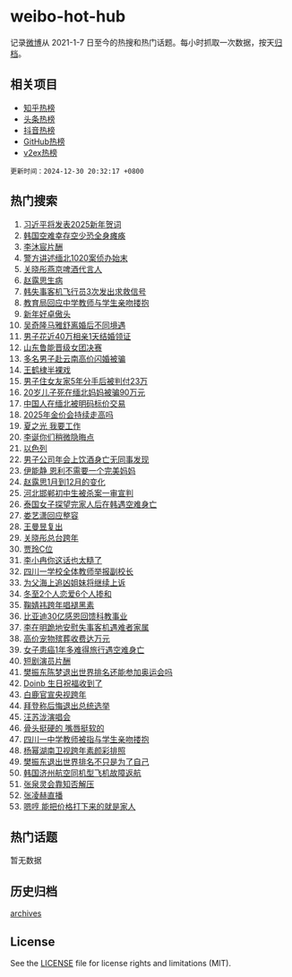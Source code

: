 # weibo-hot-hub

记录[微博](https://www.weibo.com)从 2021-1-7 日至今的热搜和热门话题。每小时抓取一次数据，按天[归档](archives)。

## 相关项目

- [知乎热榜](https://github.com/lonnyzhang423/zhihu-hot-hub)
- [头条热榜](https://github.com/lonnyzhang423/toutiao-hot-hub)
- [抖音热榜](https://github.com/lonnyzhang423/douyin-hot-hub)
- [GitHub热榜](https://github.com/lonnyzhang423/github-hot-hub)
- [v2ex热榜](https://github.com/lonnyzhang423/v2ex-hot-hub)


`更新时间：2024-12-30 20:32:17 +0800`

## 热门搜索

1. [习近平将发表2025新年贺词](https://m.weibo.cn/search?containerid=100103type%3D1%26t%3D10%26q%3D%23%E4%B9%A0%E8%BF%91%E5%B9%B3%E5%B0%86%E5%8F%91%E8%A1%A82025%E6%96%B0%E5%B9%B4%E8%B4%BA%E8%AF%8D%23&stream_entry_id=51&isnewpage=1&extparam=seat%3D1%26cate%3D10103%26q%3D%2523%25E4%25B9%25A0%25E8%25BF%2591%25E5%25B9%25B3%25E5%25B0%2586%25E5%258F%2591%25E8%25A1%25A82025%25E6%2596%25B0%25E5%25B9%25B4%25E8%25B4%25BA%25E8%25AF%258D%2523%26dgr%3D0%26filter_type%3Drealtimehot%26stream_entry_id%3D51%26c_type%3D51%26pos%3D0%26display_time%3D1735561935%26pre_seqid%3D1735561935931031457231)
1. [韩国空难幸存空少恐全身瘫痪](https://m.weibo.cn/search?containerid=100103type%3D1%26t%3D10%26q%3D%23%E9%9F%A9%E5%9B%BD%E7%A9%BA%E9%9A%BE%E5%B9%B8%E5%AD%98%E7%A9%BA%E5%B0%91%E6%81%90%E5%85%A8%E8%BA%AB%E7%98%AB%E7%97%AA%23&stream_entry_id=31&isnewpage=1&extparam=seat%3D1%26filter_type%3Drealtimehot%26lcate%3D5001%26c_type%3D31%26realpos%3D1%26band_rank%3D1%26q%3D%2523%25E9%259F%25A9%25E5%259B%25BD%25E7%25A9%25BA%25E9%259A%25BE%25E5%25B9%25B8%25E5%25AD%2598%25E7%25A9%25BA%25E5%25B0%2591%25E6%2581%2590%25E5%2585%25A8%25E8%25BA%25AB%25E7%2598%25AB%25E7%2597%25AA%2523%26dgr%3D0%26stream_entry_id%3D31%26cate%3D5001%26flag%3D2%26pos%3D0%26display_time%3D1735561935%26pre_seqid%3D1735561935931031457231)
1. [李沐宸片酬](https://m.weibo.cn/search?containerid=100103type%3D1%26t%3D10%26q%3D%23%E6%9D%8E%E6%B2%90%E5%AE%B8%E7%89%87%E9%85%AC%23&stream_entry_id=31&isnewpage=1&extparam=seat%3D1%26filter_type%3Drealtimehot%26lcate%3D5001%26c_type%3D31%26realpos%3D2%26band_rank%3D2%26q%3D%2523%25E6%259D%258E%25E6%25B2%2590%25E5%25AE%25B8%25E7%2589%2587%25E9%2585%25AC%2523%26dgr%3D0%26stream_entry_id%3D31%26cate%3D5001%26flag%3D1%26pos%3D1%26display_time%3D1735561935%26pre_seqid%3D1735561935931031457231)
1. [警方讲述缅北1020案侦办始末](https://m.weibo.cn/search?containerid=100103type%3D1%26t%3D10%26q%3D%23%E8%AD%A6%E6%96%B9%E8%AE%B2%E8%BF%B0%E7%BC%85%E5%8C%971020%E6%A1%88%E4%BE%A6%E5%8A%9E%E5%A7%8B%E6%9C%AB%23&stream_entry_id=31&isnewpage=1&extparam=seat%3D1%26filter_type%3Drealtimehot%26lcate%3D5001%26c_type%3D31%26realpos%3D3%26band_rank%3D3%26q%3D%2523%25E8%25AD%25A6%25E6%2596%25B9%25E8%25AE%25B2%25E8%25BF%25B0%25E7%25BC%2585%25E5%258C%25971020%25E6%25A1%2588%25E4%25BE%25A6%25E5%258A%259E%25E5%25A7%258B%25E6%259C%25AB%2523%26dgr%3D0%26stream_entry_id%3D31%26cate%3D5001%26flag%3D0%26pos%3D2%26display_time%3D1735561935%26pre_seqid%3D1735561935931031457231)
1. [关晓彤燕京啤酒代言人](https://m.weibo.cn/search?containerid=100103type%3D1%26t%3D10%26q%3D%23%E5%85%B3%E6%99%93%E5%BD%A4%E7%87%95%E4%BA%AC%E5%95%A4%E9%85%92%E4%BB%A3%E8%A8%80%E4%BA%BA%23&stream_entry_id=31&isnewpage=1&extparam=seat%3D1%26filter_type%3Drealtimehot%26lcate%3D5001%26c_type%3D31%26cate%3D5001%26band_rank%3D4%26q%3D%2523%25E5%2585%25B3%25E6%2599%2593%25E5%25BD%25A4%25E7%2587%2595%25E4%25BA%25AC%25E5%2595%25A4%25E9%2585%2592%25E4%25BB%25A3%25E8%25A8%2580%25E4%25BA%25BA%2523%26dgr%3D0%26stream_entry_id%3D31%26is_ad_pos%3D1%26adid%3D271079%26topic_ad%3D1%26pos%3D3%26display_time%3D1735561935%26pre_seqid%3D1735561935931031457231)
1. [赵露思生病](https://m.weibo.cn/search?containerid=100103type%3D1%26t%3D10%26q%3D%23%E8%B5%B5%E9%9C%B2%E6%80%9D%E7%94%9F%E7%97%85%23&stream_entry_id=31&isnewpage=1&extparam=seat%3D1%26filter_type%3Drealtimehot%26lcate%3D5001%26c_type%3D31%26realpos%3D4%26band_rank%3D4%26q%3D%2523%25E8%25B5%25B5%25E9%259C%25B2%25E6%2580%259D%25E7%2594%259F%25E7%2597%2585%2523%26dgr%3D0%26stream_entry_id%3D31%26cate%3D5001%26flag%3D1%26pos%3D4%26display_time%3D1735561935%26pre_seqid%3D1735561935931031457231)
1. [韩失事客机飞行员3次发出求救信号](https://m.weibo.cn/search?containerid=100103type%3D1%26t%3D10%26q%3D%23%E9%9F%A9%E5%A4%B1%E4%BA%8B%E5%AE%A2%E6%9C%BA%E9%A3%9E%E8%A1%8C%E5%91%983%E6%AC%A1%E5%8F%91%E5%87%BA%E6%B1%82%E6%95%91%E4%BF%A1%E5%8F%B7%23&stream_entry_id=31&isnewpage=1&extparam=seat%3D1%26filter_type%3Drealtimehot%26lcate%3D5001%26c_type%3D31%26realpos%3D5%26band_rank%3D5%26q%3D%2523%25E9%259F%25A9%25E5%25A4%25B1%25E4%25BA%258B%25E5%25AE%25A2%25E6%259C%25BA%25E9%25A3%259E%25E8%25A1%258C%25E5%2591%25983%25E6%25AC%25A1%25E5%258F%2591%25E5%2587%25BA%25E6%25B1%2582%25E6%2595%2591%25E4%25BF%25A1%25E5%258F%25B7%2523%26dgr%3D0%26stream_entry_id%3D31%26cate%3D5001%26flag%3D1%26pos%3D5%26display_time%3D1735561935%26pre_seqid%3D1735561935931031457231)
1. [教育局回应中学教师与学生亲吻搂抱](https://m.weibo.cn/search?containerid=100103type%3D1%26t%3D10%26q%3D%23%E6%95%99%E8%82%B2%E5%B1%80%E5%9B%9E%E5%BA%94%E4%B8%AD%E5%AD%A6%E6%95%99%E5%B8%88%E4%B8%8E%E5%AD%A6%E7%94%9F%E4%BA%B2%E5%90%BB%E6%90%82%E6%8A%B1%23&stream_entry_id=31&isnewpage=1&extparam=seat%3D1%26filter_type%3Drealtimehot%26lcate%3D5001%26c_type%3D31%26realpos%3D6%26band_rank%3D6%26q%3D%2523%25E6%2595%2599%25E8%2582%25B2%25E5%25B1%2580%25E5%259B%259E%25E5%25BA%2594%25E4%25B8%25AD%25E5%25AD%25A6%25E6%2595%2599%25E5%25B8%2588%25E4%25B8%258E%25E5%25AD%25A6%25E7%2594%259F%25E4%25BA%25B2%25E5%2590%25BB%25E6%2590%2582%25E6%258A%25B1%2523%26dgr%3D0%26stream_entry_id%3D31%26cate%3D5001%26flag%3D0%26pos%3D6%26display_time%3D1735561935%26pre_seqid%3D1735561935931031457231)
1. [新年好卓傲头](https://m.weibo.cn/search?containerid=100103type%3D1%26t%3D10%26q%3D%23%E6%96%B0%E5%B9%B4%E5%A5%BD%E5%8D%93%E5%82%B2%E5%A4%B4%23&stream_entry_id=31&isnewpage=1&extparam=seat%3D1%26filter_type%3Drealtimehot%26lcate%3D5001%26c_type%3D31%26cate%3D5001%26band_rank%3D7%26q%3D%2523%25E6%2596%25B0%25E5%25B9%25B4%25E5%25A5%25BD%25E5%258D%2593%25E5%2582%25B2%25E5%25A4%25B4%2523%26dgr%3D0%26stream_entry_id%3D31%26is_ad_pos%3D1%26adid%3D270754%26topic_ad%3D1%26pos%3D7%26display_time%3D1735561935%26pre_seqid%3D1735561935931031457231)
1. [吴奇隆马雅舒离婚后不同境遇](https://m.weibo.cn/search?containerid=100103type%3D1%26t%3D10%26q%3D%23%E5%90%B4%E5%A5%87%E9%9A%86%E9%A9%AC%E9%9B%85%E8%88%92%E7%A6%BB%E5%A9%9A%E5%90%8E%E4%B8%8D%E5%90%8C%E5%A2%83%E9%81%87%23&stream_entry_id=31&isnewpage=1&extparam=seat%3D1%26filter_type%3Drealtimehot%26lcate%3D5001%26c_type%3D31%26realpos%3D7%26band_rank%3D7%26q%3D%2523%25E5%2590%25B4%25E5%25A5%2587%25E9%259A%2586%25E9%25A9%25AC%25E9%259B%2585%25E8%2588%2592%25E7%25A6%25BB%25E5%25A9%259A%25E5%2590%258E%25E4%25B8%258D%25E5%2590%258C%25E5%25A2%2583%25E9%2581%2587%2523%26dgr%3D0%26stream_entry_id%3D31%26cate%3D5001%26flag%3D2%26pos%3D8%26display_time%3D1735561935%26pre_seqid%3D1735561935931031457231)
1. [男子花近40万相亲1天结婚领证](https://m.weibo.cn/search?containerid=100103type%3D1%26t%3D10%26q%3D%23%E7%94%B7%E5%AD%90%E8%8A%B1%E8%BF%9140%E4%B8%87%E7%9B%B8%E4%BA%B21%E5%A4%A9%E7%BB%93%E5%A9%9A%E9%A2%86%E8%AF%81%23&stream_entry_id=31&isnewpage=1&extparam=seat%3D1%26filter_type%3Drealtimehot%26lcate%3D5001%26c_type%3D31%26realpos%3D8%26band_rank%3D8%26q%3D%2523%25E7%2594%25B7%25E5%25AD%2590%25E8%258A%25B1%25E8%25BF%259140%25E4%25B8%2587%25E7%259B%25B8%25E4%25BA%25B21%25E5%25A4%25A9%25E7%25BB%2593%25E5%25A9%259A%25E9%25A2%2586%25E8%25AF%2581%2523%26dgr%3D0%26stream_entry_id%3D31%26cate%3D5001%26flag%3D0%26pos%3D9%26display_time%3D1735561935%26pre_seqid%3D1735561935931031457231)
1. [山东鲁能晋级女团决赛](https://m.weibo.cn/search?containerid=100103type%3D1%26t%3D10%26q%3D%23%E5%B1%B1%E4%B8%9C%E9%B2%81%E8%83%BD%E6%99%8B%E7%BA%A7%E5%A5%B3%E5%9B%A2%E5%86%B3%E8%B5%9B%23&stream_entry_id=31&isnewpage=1&extparam=seat%3D1%26filter_type%3Drealtimehot%26lcate%3D5001%26c_type%3D31%26realpos%3D9%26band_rank%3D9%26q%3D%2523%25E5%25B1%25B1%25E4%25B8%259C%25E9%25B2%2581%25E8%2583%25BD%25E6%2599%258B%25E7%25BA%25A7%25E5%25A5%25B3%25E5%259B%25A2%25E5%2586%25B3%25E8%25B5%259B%2523%26dgr%3D0%26stream_entry_id%3D31%26cate%3D5001%26flag%3D1%26pos%3D10%26display_time%3D1735561935%26pre_seqid%3D1735561935931031457231)
1. [多名男子赴云南高价闪婚被骗](https://m.weibo.cn/search?containerid=100103type%3D1%26t%3D10%26q%3D%23%E5%A4%9A%E5%90%8D%E7%94%B7%E5%AD%90%E8%B5%B4%E4%BA%91%E5%8D%97%E9%AB%98%E4%BB%B7%E9%97%AA%E5%A9%9A%E8%A2%AB%E9%AA%97%23&stream_entry_id=31&isnewpage=1&extparam=seat%3D1%26filter_type%3Drealtimehot%26lcate%3D5001%26c_type%3D31%26realpos%3D10%26band_rank%3D10%26q%3D%2523%25E5%25A4%259A%25E5%2590%258D%25E7%2594%25B7%25E5%25AD%2590%25E8%25B5%25B4%25E4%25BA%2591%25E5%258D%2597%25E9%25AB%2598%25E4%25BB%25B7%25E9%2597%25AA%25E5%25A9%259A%25E8%25A2%25AB%25E9%25AA%2597%2523%26dgr%3D0%26stream_entry_id%3D31%26cate%3D5001%26flag%3D1%26pos%3D11%26display_time%3D1735561935%26pre_seqid%3D1735561935931031457231)
1. [王鹤棣半裸戏](https://m.weibo.cn/search?containerid=100103type%3D1%26t%3D10%26q%3D%E7%8E%8B%E9%B9%A4%E6%A3%A3%E5%8D%8A%E8%A3%B8%E6%88%8F&stream_entry_id=31&isnewpage=1&extparam=seat%3D1%26filter_type%3Drealtimehot%26lcate%3D5001%26c_type%3D31%26realpos%3D11%26band_rank%3D11%26q%3D%25E7%258E%258B%25E9%25B9%25A4%25E6%25A3%25A3%25E5%258D%258A%25E8%25A3%25B8%25E6%2588%258F%26dgr%3D0%26stream_entry_id%3D31%26cate%3D5001%26flag%3D1%26pos%3D12%26display_time%3D1735561935%26pre_seqid%3D1735561935931031457231)
1. [男子住女友家5年分手后被判付23万](https://m.weibo.cn/search?containerid=100103type%3D1%26t%3D10%26q%3D%23%E7%94%B7%E5%AD%90%E4%BD%8F%E5%A5%B3%E5%8F%8B%E5%AE%B65%E5%B9%B4%E5%88%86%E6%89%8B%E5%90%8E%E8%A2%AB%E5%88%A4%E4%BB%9823%E4%B8%87%23&stream_entry_id=31&isnewpage=1&extparam=seat%3D1%26filter_type%3Drealtimehot%26lcate%3D5001%26c_type%3D31%26realpos%3D12%26band_rank%3D12%26q%3D%2523%25E7%2594%25B7%25E5%25AD%2590%25E4%25BD%258F%25E5%25A5%25B3%25E5%258F%258B%25E5%25AE%25B65%25E5%25B9%25B4%25E5%2588%2586%25E6%2589%258B%25E5%2590%258E%25E8%25A2%25AB%25E5%2588%25A4%25E4%25BB%259823%25E4%25B8%2587%2523%26dgr%3D0%26stream_entry_id%3D31%26cate%3D5001%26flag%3D1%26pos%3D13%26display_time%3D1735561935%26pre_seqid%3D1735561935931031457231)
1. [20岁儿子死在缅北妈妈被骗90万元](https://m.weibo.cn/search?containerid=100103type%3D1%26t%3D10%26q%3D%2320%E5%B2%81%E5%84%BF%E5%AD%90%E6%AD%BB%E5%9C%A8%E7%BC%85%E5%8C%97%E5%A6%88%E5%A6%88%E8%A2%AB%E9%AA%9790%E4%B8%87%E5%85%83%23&stream_entry_id=31&isnewpage=1&extparam=seat%3D1%26filter_type%3Drealtimehot%26lcate%3D5001%26c_type%3D31%26realpos%3D13%26band_rank%3D13%26q%3D%252320%25E5%25B2%2581%25E5%2584%25BF%25E5%25AD%2590%25E6%25AD%25BB%25E5%259C%25A8%25E7%25BC%2585%25E5%258C%2597%25E5%25A6%2588%25E5%25A6%2588%25E8%25A2%25AB%25E9%25AA%259790%25E4%25B8%2587%25E5%2585%2583%2523%26dgr%3D0%26stream_entry_id%3D31%26cate%3D5001%26flag%3D2%26pos%3D14%26display_time%3D1735561935%26pre_seqid%3D1735561935931031457231)
1. [中国人在缅北被明码标价交易](https://m.weibo.cn/search?containerid=100103type%3D1%26t%3D10%26q%3D%23%E4%B8%AD%E5%9B%BD%E4%BA%BA%E5%9C%A8%E7%BC%85%E5%8C%97%E8%A2%AB%E6%98%8E%E7%A0%81%E6%A0%87%E4%BB%B7%E4%BA%A4%E6%98%93%23&stream_entry_id=31&isnewpage=1&extparam=seat%3D1%26filter_type%3Drealtimehot%26lcate%3D5001%26c_type%3D31%26realpos%3D14%26band_rank%3D14%26q%3D%2523%25E4%25B8%25AD%25E5%259B%25BD%25E4%25BA%25BA%25E5%259C%25A8%25E7%25BC%2585%25E5%258C%2597%25E8%25A2%25AB%25E6%2598%258E%25E7%25A0%2581%25E6%25A0%2587%25E4%25BB%25B7%25E4%25BA%25A4%25E6%2598%2593%2523%26dgr%3D0%26stream_entry_id%3D31%26cate%3D5001%26flag%3D2%26pos%3D15%26display_time%3D1735561935%26pre_seqid%3D1735561935931031457231)
1. [2025年金价会持续走高吗](https://m.weibo.cn/search?containerid=100103type%3D1%26t%3D10%26q%3D%232025%E5%B9%B4%E9%87%91%E4%BB%B7%E4%BC%9A%E6%8C%81%E7%BB%AD%E8%B5%B0%E9%AB%98%E5%90%97%23&stream_entry_id=31&isnewpage=1&extparam=seat%3D1%26filter_type%3Drealtimehot%26lcate%3D5001%26c_type%3D31%26realpos%3D15%26band_rank%3D15%26q%3D%25232025%25E5%25B9%25B4%25E9%2587%2591%25E4%25BB%25B7%25E4%25BC%259A%25E6%258C%2581%25E7%25BB%25AD%25E8%25B5%25B0%25E9%25AB%2598%25E5%2590%2597%2523%26dgr%3D0%26stream_entry_id%3D31%26cate%3D5001%26flag%3D1%26pos%3D16%26display_time%3D1735561935%26pre_seqid%3D1735561935931031457231)
1. [夏之光 我要工作](https://m.weibo.cn/search?containerid=100103type%3D1%26t%3D10%26q%3D%E5%A4%8F%E4%B9%8B%E5%85%89+%E6%88%91%E8%A6%81%E5%B7%A5%E4%BD%9C&stream_entry_id=31&isnewpage=1&extparam=seat%3D1%26filter_type%3Drealtimehot%26lcate%3D5001%26c_type%3D31%26realpos%3D16%26band_rank%3D16%26q%3D%25E5%25A4%258F%25E4%25B9%258B%25E5%2585%2589%2520%25E6%2588%2591%25E8%25A6%2581%25E5%25B7%25A5%25E4%25BD%259C%26dgr%3D0%26stream_entry_id%3D31%26cate%3D5001%26flag%3D1%26pos%3D17%26display_time%3D1735561935%26pre_seqid%3D1735561935931031457231)
1. [李诞你们稍微隐晦点](https://m.weibo.cn/search?containerid=100103type%3D1%26t%3D10%26q%3D%E6%9D%8E%E8%AF%9E%E4%BD%A0%E4%BB%AC%E7%A8%8D%E5%BE%AE%E9%9A%90%E6%99%A6%E7%82%B9&stream_entry_id=31&isnewpage=1&extparam=seat%3D1%26filter_type%3Drealtimehot%26lcate%3D5001%26c_type%3D31%26realpos%3D17%26band_rank%3D17%26q%3D%25E6%259D%258E%25E8%25AF%259E%25E4%25BD%25A0%25E4%25BB%25AC%25E7%25A8%258D%25E5%25BE%25AE%25E9%259A%2590%25E6%2599%25A6%25E7%2582%25B9%26dgr%3D0%26stream_entry_id%3D31%26cate%3D5001%26flag%3D1%26pos%3D18%26display_time%3D1735561935%26pre_seqid%3D1735561935931031457231)
1. [以色列](https://m.weibo.cn/search?containerid=100103type%3D1%26t%3D10%26q%3D%E4%BB%A5%E8%89%B2%E5%88%97&stream_entry_id=31&isnewpage=1&extparam=seat%3D1%26filter_type%3Drealtimehot%26lcate%3D5001%26c_type%3D31%26realpos%3D18%26band_rank%3D18%26q%3D%25E4%25BB%25A5%25E8%2589%25B2%25E5%2588%2597%26dgr%3D0%26stream_entry_id%3D31%26cate%3D5001%26flag%3D0%26pos%3D19%26display_time%3D1735561935%26pre_seqid%3D1735561935931031457231)
1. [男子公司年会上饮酒身亡无同事发现](https://m.weibo.cn/search?containerid=100103type%3D1%26t%3D10%26q%3D%23%E7%94%B7%E5%AD%90%E5%85%AC%E5%8F%B8%E5%B9%B4%E4%BC%9A%E4%B8%8A%E9%A5%AE%E9%85%92%E8%BA%AB%E4%BA%A1%E6%97%A0%E5%90%8C%E4%BA%8B%E5%8F%91%E7%8E%B0%23&stream_entry_id=31&isnewpage=1&extparam=seat%3D1%26filter_type%3Drealtimehot%26lcate%3D5001%26c_type%3D31%26realpos%3D19%26band_rank%3D19%26q%3D%2523%25E7%2594%25B7%25E5%25AD%2590%25E5%2585%25AC%25E5%258F%25B8%25E5%25B9%25B4%25E4%25BC%259A%25E4%25B8%258A%25E9%25A5%25AE%25E9%2585%2592%25E8%25BA%25AB%25E4%25BA%25A1%25E6%2597%25A0%25E5%2590%258C%25E4%25BA%258B%25E5%258F%2591%25E7%258E%25B0%2523%26dgr%3D0%26stream_entry_id%3D31%26cate%3D5001%26flag%3D1%26pos%3D20%26display_time%3D1735561935%26pre_seqid%3D1735561935931031457231)
1. [伊能静 恩利不需要一个完美妈妈](https://m.weibo.cn/search?containerid=100103type%3D1%26t%3D10%26q%3D%E4%BC%8A%E8%83%BD%E9%9D%99+%E6%81%A9%E5%88%A9%E4%B8%8D%E9%9C%80%E8%A6%81%E4%B8%80%E4%B8%AA%E5%AE%8C%E7%BE%8E%E5%A6%88%E5%A6%88&stream_entry_id=31&isnewpage=1&extparam=seat%3D1%26filter_type%3Drealtimehot%26lcate%3D5001%26c_type%3D31%26realpos%3D20%26band_rank%3D20%26q%3D%25E4%25BC%258A%25E8%2583%25BD%25E9%259D%2599%2520%25E6%2581%25A9%25E5%2588%25A9%25E4%25B8%258D%25E9%259C%2580%25E8%25A6%2581%25E4%25B8%2580%25E4%25B8%25AA%25E5%25AE%258C%25E7%25BE%258E%25E5%25A6%2588%25E5%25A6%2588%26dgr%3D0%26stream_entry_id%3D31%26cate%3D5001%26flag%3D1%26pos%3D21%26display_time%3D1735561935%26pre_seqid%3D1735561935931031457231)
1. [赵露思1月到12月的变化](https://m.weibo.cn/search?containerid=100103type%3D1%26t%3D10%26q%3D%23%E8%B5%B5%E9%9C%B2%E6%80%9D1%E6%9C%88%E5%88%B012%E6%9C%88%E7%9A%84%E5%8F%98%E5%8C%96%23&stream_entry_id=31&isnewpage=1&extparam=seat%3D1%26filter_type%3Drealtimehot%26lcate%3D5001%26c_type%3D31%26realpos%3D21%26band_rank%3D21%26q%3D%2523%25E8%25B5%25B5%25E9%259C%25B2%25E6%2580%259D1%25E6%259C%2588%25E5%2588%25B012%25E6%259C%2588%25E7%259A%2584%25E5%258F%2598%25E5%258C%2596%2523%26dgr%3D0%26stream_entry_id%3D31%26cate%3D5001%26flag%3D0%26pos%3D22%26display_time%3D1735561935%26pre_seqid%3D1735561935931031457231)
1. [河北邯郸初中生被杀案一审宣判](https://m.weibo.cn/search?containerid=100103type%3D1%26t%3D10%26q%3D%23%E6%B2%B3%E5%8C%97%E9%82%AF%E9%83%B8%E5%88%9D%E4%B8%AD%E7%94%9F%E8%A2%AB%E6%9D%80%E6%A1%88%E4%B8%80%E5%AE%A1%E5%AE%A3%E5%88%A4%23&stream_entry_id=31&isnewpage=1&extparam=seat%3D1%26filter_type%3Drealtimehot%26lcate%3D5001%26c_type%3D31%26realpos%3D22%26band_rank%3D22%26q%3D%2523%25E6%25B2%25B3%25E5%258C%2597%25E9%2582%25AF%25E9%2583%25B8%25E5%2588%259D%25E4%25B8%25AD%25E7%2594%259F%25E8%25A2%25AB%25E6%259D%2580%25E6%25A1%2588%25E4%25B8%2580%25E5%25AE%25A1%25E5%25AE%25A3%25E5%2588%25A4%2523%26dgr%3D0%26stream_entry_id%3D31%26cate%3D5001%26flag%3D0%26pos%3D23%26display_time%3D1735561935%26pre_seqid%3D1735561935931031457231)
1. [泰国女子探望完家人后在韩遇空难身亡](https://m.weibo.cn/search?containerid=100103type%3D1%26t%3D10%26q%3D%23%E6%B3%B0%E5%9B%BD%E5%A5%B3%E5%AD%90%E6%8E%A2%E6%9C%9B%E5%AE%8C%E5%AE%B6%E4%BA%BA%E5%90%8E%E5%9C%A8%E9%9F%A9%E9%81%87%E7%A9%BA%E9%9A%BE%E8%BA%AB%E4%BA%A1%23&stream_entry_id=31&isnewpage=1&extparam=seat%3D1%26filter_type%3Drealtimehot%26lcate%3D5001%26c_type%3D31%26realpos%3D23%26band_rank%3D23%26q%3D%2523%25E6%25B3%25B0%25E5%259B%25BD%25E5%25A5%25B3%25E5%25AD%2590%25E6%258E%25A2%25E6%259C%259B%25E5%25AE%258C%25E5%25AE%25B6%25E4%25BA%25BA%25E5%2590%258E%25E5%259C%25A8%25E9%259F%25A9%25E9%2581%2587%25E7%25A9%25BA%25E9%259A%25BE%25E8%25BA%25AB%25E4%25BA%25A1%2523%26dgr%3D0%26stream_entry_id%3D31%26cate%3D5001%26flag%3D1%26pos%3D24%26display_time%3D1735561935%26pre_seqid%3D1735561935931031457231)
1. [娄艺潇回应整容](https://m.weibo.cn/search?containerid=100103type%3D1%26t%3D10%26q%3D%23%E5%A8%84%E8%89%BA%E6%BD%87%E5%9B%9E%E5%BA%94%E6%95%B4%E5%AE%B9%23&stream_entry_id=31&isnewpage=1&extparam=seat%3D1%26filter_type%3Drealtimehot%26lcate%3D5001%26c_type%3D31%26realpos%3D24%26band_rank%3D24%26q%3D%2523%25E5%25A8%2584%25E8%2589%25BA%25E6%25BD%2587%25E5%259B%259E%25E5%25BA%2594%25E6%2595%25B4%25E5%25AE%25B9%2523%26dgr%3D0%26stream_entry_id%3D31%26cate%3D5001%26flag%3D0%26pos%3D25%26display_time%3D1735561935%26pre_seqid%3D1735561935931031457231)
1. [王曼昱复出](https://m.weibo.cn/search?containerid=100103type%3D1%26t%3D10%26q%3D%23%E7%8E%8B%E6%9B%BC%E6%98%B1%E5%A4%8D%E5%87%BA%23&stream_entry_id=31&isnewpage=1&extparam=seat%3D1%26filter_type%3Drealtimehot%26lcate%3D5001%26c_type%3D31%26realpos%3D25%26band_rank%3D25%26q%3D%2523%25E7%258E%258B%25E6%259B%25BC%25E6%2598%25B1%25E5%25A4%258D%25E5%2587%25BA%2523%26dgr%3D0%26stream_entry_id%3D31%26cate%3D5001%26flag%3D1%26pos%3D26%26display_time%3D1735561935%26pre_seqid%3D1735561935931031457231)
1. [关晓彤总台跨年](https://m.weibo.cn/search?containerid=100103type%3D1%26t%3D10%26q%3D%23%E5%85%B3%E6%99%93%E5%BD%A4%E6%80%BB%E5%8F%B0%E8%B7%A8%E5%B9%B4%23&stream_entry_id=31&isnewpage=1&extparam=seat%3D1%26filter_type%3Drealtimehot%26lcate%3D5001%26c_type%3D31%26realpos%3D26%26band_rank%3D26%26q%3D%2523%25E5%2585%25B3%25E6%2599%2593%25E5%25BD%25A4%25E6%2580%25BB%25E5%258F%25B0%25E8%25B7%25A8%25E5%25B9%25B4%2523%26dgr%3D0%26stream_entry_id%3D31%26cate%3D5001%26flag%3D1%26pos%3D27%26display_time%3D1735561935%26pre_seqid%3D1735561935931031457231)
1. [贾玲C位](https://m.weibo.cn/search?containerid=100103type%3D1%26t%3D10%26q%3D%23%E8%B4%BE%E7%8E%B2C%E4%BD%8D%23&stream_entry_id=31&isnewpage=1&extparam=seat%3D1%26filter_type%3Drealtimehot%26lcate%3D5001%26c_type%3D31%26realpos%3D27%26band_rank%3D27%26q%3D%2523%25E8%25B4%25BE%25E7%258E%25B2C%25E4%25BD%258D%2523%26dgr%3D0%26stream_entry_id%3D31%26cate%3D5001%26flag%3D0%26pos%3D28%26display_time%3D1735561935%26pre_seqid%3D1735561935931031457231)
1. [李小冉你这话也太糙了](https://m.weibo.cn/search?containerid=100103type%3D1%26t%3D10%26q%3D%E6%9D%8E%E5%B0%8F%E5%86%89%E4%BD%A0%E8%BF%99%E8%AF%9D%E4%B9%9F%E5%A4%AA%E7%B3%99%E4%BA%86&stream_entry_id=31&isnewpage=1&extparam=seat%3D1%26filter_type%3Drealtimehot%26lcate%3D5001%26c_type%3D31%26realpos%3D28%26band_rank%3D28%26q%3D%25E6%259D%258E%25E5%25B0%258F%25E5%2586%2589%25E4%25BD%25A0%25E8%25BF%2599%25E8%25AF%259D%25E4%25B9%259F%25E5%25A4%25AA%25E7%25B3%2599%25E4%25BA%2586%26dgr%3D0%26stream_entry_id%3D31%26cate%3D5001%26flag%3D1%26pos%3D29%26display_time%3D1735561935%26pre_seqid%3D1735561935931031457231)
1. [四川一学校全体教师举报副校长](https://m.weibo.cn/search?containerid=100103type%3D1%26t%3D10%26q%3D%23%E5%9B%9B%E5%B7%9D%E4%B8%80%E5%AD%A6%E6%A0%A1%E5%85%A8%E4%BD%93%E6%95%99%E5%B8%88%E4%B8%BE%E6%8A%A5%E5%89%AF%E6%A0%A1%E9%95%BF%23&stream_entry_id=31&isnewpage=1&extparam=seat%3D1%26filter_type%3Drealtimehot%26lcate%3D5001%26c_type%3D31%26realpos%3D29%26band_rank%3D29%26q%3D%2523%25E5%259B%259B%25E5%25B7%259D%25E4%25B8%2580%25E5%25AD%25A6%25E6%25A0%25A1%25E5%2585%25A8%25E4%25BD%2593%25E6%2595%2599%25E5%25B8%2588%25E4%25B8%25BE%25E6%258A%25A5%25E5%2589%25AF%25E6%25A0%25A1%25E9%2595%25BF%2523%26dgr%3D0%26stream_entry_id%3D31%26cate%3D5001%26flag%3D0%26pos%3D30%26display_time%3D1735561935%26pre_seqid%3D1735561935931031457231)
1. [为父海上追凶姐妹将继续上诉](https://m.weibo.cn/search?containerid=100103type%3D1%26t%3D10%26q%3D%23%E4%B8%BA%E7%88%B6%E6%B5%B7%E4%B8%8A%E8%BF%BD%E5%87%B6%E5%A7%90%E5%A6%B9%E5%B0%86%E7%BB%A7%E7%BB%AD%E4%B8%8A%E8%AF%89%23&stream_entry_id=31&isnewpage=1&extparam=seat%3D1%26filter_type%3Drealtimehot%26lcate%3D5001%26c_type%3D31%26realpos%3D30%26band_rank%3D30%26q%3D%2523%25E4%25B8%25BA%25E7%2588%25B6%25E6%25B5%25B7%25E4%25B8%258A%25E8%25BF%25BD%25E5%2587%25B6%25E5%25A7%2590%25E5%25A6%25B9%25E5%25B0%2586%25E7%25BB%25A7%25E7%25BB%25AD%25E4%25B8%258A%25E8%25AF%2589%2523%26dgr%3D0%26stream_entry_id%3D31%26cate%3D5001%26flag%3D1%26pos%3D31%26display_time%3D1735561935%26pre_seqid%3D1735561935931031457231)
1. [冬至2个人恋爱6个人掺和](https://m.weibo.cn/search?containerid=100103type%3D1%26t%3D10%26q%3D%E5%86%AC%E8%87%B32%E4%B8%AA%E4%BA%BA%E6%81%8B%E7%88%B16%E4%B8%AA%E4%BA%BA%E6%8E%BA%E5%92%8C&stream_entry_id=31&isnewpage=1&extparam=seat%3D1%26filter_type%3Drealtimehot%26lcate%3D5001%26c_type%3D31%26realpos%3D31%26band_rank%3D31%26q%3D%25E5%2586%25AC%25E8%2587%25B32%25E4%25B8%25AA%25E4%25BA%25BA%25E6%2581%258B%25E7%2588%25B16%25E4%25B8%25AA%25E4%25BA%25BA%25E6%258E%25BA%25E5%2592%258C%26dgr%3D0%26stream_entry_id%3D31%26cate%3D5001%26flag%3D1%26pos%3D32%26display_time%3D1735561935%26pre_seqid%3D1735561935931031457231)
1. [鞠婧祎跨年唱褪黑素](https://m.weibo.cn/search?containerid=100103type%3D1%26t%3D10%26q%3D%23%E9%9E%A0%E5%A9%A7%E7%A5%8E%E8%B7%A8%E5%B9%B4%E5%94%B1%E8%A4%AA%E9%BB%91%E7%B4%A0%23&stream_entry_id=31&isnewpage=1&extparam=seat%3D1%26filter_type%3Drealtimehot%26lcate%3D5001%26c_type%3D31%26realpos%3D32%26band_rank%3D32%26q%3D%2523%25E9%259E%25A0%25E5%25A9%25A7%25E7%25A5%258E%25E8%25B7%25A8%25E5%25B9%25B4%25E5%2594%25B1%25E8%25A4%25AA%25E9%25BB%2591%25E7%25B4%25A0%2523%26dgr%3D0%26stream_entry_id%3D31%26cate%3D5001%26flag%3D1%26pos%3D33%26display_time%3D1735561935%26pre_seqid%3D1735561935931031457231)
1. [比亚迪30亿感恩回馈科教事业](https://m.weibo.cn/search?containerid=100103type%3D1%26t%3D10%26q%3D%23%E6%AF%94%E4%BA%9A%E8%BF%AA30%E4%BA%BF%E6%84%9F%E6%81%A9%E5%9B%9E%E9%A6%88%E7%A7%91%E6%95%99%E4%BA%8B%E4%B8%9A%23&stream_entry_id=31&isnewpage=1&extparam=seat%3D1%26filter_type%3Drealtimehot%26lcate%3D5001%26c_type%3D31%26realpos%3D33%26band_rank%3D33%26q%3D%2523%25E6%25AF%2594%25E4%25BA%259A%25E8%25BF%25AA30%25E4%25BA%25BF%25E6%2584%259F%25E6%2581%25A9%25E5%259B%259E%25E9%25A6%2588%25E7%25A7%2591%25E6%2595%2599%25E4%25BA%258B%25E4%25B8%259A%2523%26dgr%3D0%26cate%3D5001%26stream_entry_id%3D31%26adid%3D271246%26flag%3D0%26pos%3D34%26display_time%3D1735561935%26pre_seqid%3D1735561935931031457231)
1. [李在明跪地安慰失事客机遇难者家属](https://m.weibo.cn/search?containerid=100103type%3D1%26t%3D10%26q%3D%23%E6%9D%8E%E5%9C%A8%E6%98%8E%E8%B7%AA%E5%9C%B0%E5%AE%89%E6%85%B0%E5%A4%B1%E4%BA%8B%E5%AE%A2%E6%9C%BA%E9%81%87%E9%9A%BE%E8%80%85%E5%AE%B6%E5%B1%9E%23&stream_entry_id=31&isnewpage=1&extparam=seat%3D1%26filter_type%3Drealtimehot%26lcate%3D5001%26c_type%3D31%26realpos%3D34%26band_rank%3D34%26q%3D%2523%25E6%259D%258E%25E5%259C%25A8%25E6%2598%258E%25E8%25B7%25AA%25E5%259C%25B0%25E5%25AE%2589%25E6%2585%25B0%25E5%25A4%25B1%25E4%25BA%258B%25E5%25AE%25A2%25E6%259C%25BA%25E9%2581%2587%25E9%259A%25BE%25E8%2580%2585%25E5%25AE%25B6%25E5%25B1%259E%2523%26dgr%3D0%26stream_entry_id%3D31%26cate%3D5001%26flag%3D0%26pos%3D35%26display_time%3D1735561935%26pre_seqid%3D1735561935931031457231)
1. [高价宠物殡葬收费达万元](https://m.weibo.cn/search?containerid=100103type%3D1%26t%3D10%26q%3D%23%E9%AB%98%E4%BB%B7%E5%AE%A0%E7%89%A9%E6%AE%A1%E8%91%AC%E6%94%B6%E8%B4%B9%E8%BE%BE%E4%B8%87%E5%85%83%23&stream_entry_id=31&isnewpage=1&extparam=seat%3D1%26filter_type%3Drealtimehot%26lcate%3D5001%26c_type%3D31%26realpos%3D35%26band_rank%3D35%26q%3D%2523%25E9%25AB%2598%25E4%25BB%25B7%25E5%25AE%25A0%25E7%2589%25A9%25E6%25AE%25A1%25E8%2591%25AC%25E6%2594%25B6%25E8%25B4%25B9%25E8%25BE%25BE%25E4%25B8%2587%25E5%2585%2583%2523%26dgr%3D0%26stream_entry_id%3D31%26cate%3D5001%26flag%3D1%26pos%3D36%26display_time%3D1735561935%26pre_seqid%3D1735561935931031457231)
1. [女子患癌1年多难得旅行遇空难身亡](https://m.weibo.cn/search?containerid=100103type%3D1%26t%3D10%26q%3D%23%E5%A5%B3%E5%AD%90%E6%82%A3%E7%99%8C1%E5%B9%B4%E5%A4%9A%E9%9A%BE%E5%BE%97%E6%97%85%E8%A1%8C%E9%81%87%E7%A9%BA%E9%9A%BE%E8%BA%AB%E4%BA%A1%23&stream_entry_id=31&isnewpage=1&extparam=seat%3D1%26filter_type%3Drealtimehot%26lcate%3D5001%26c_type%3D31%26realpos%3D36%26band_rank%3D36%26q%3D%2523%25E5%25A5%25B3%25E5%25AD%2590%25E6%2582%25A3%25E7%2599%258C1%25E5%25B9%25B4%25E5%25A4%259A%25E9%259A%25BE%25E5%25BE%2597%25E6%2597%2585%25E8%25A1%258C%25E9%2581%2587%25E7%25A9%25BA%25E9%259A%25BE%25E8%25BA%25AB%25E4%25BA%25A1%2523%26dgr%3D0%26stream_entry_id%3D31%26cate%3D5001%26flag%3D0%26pos%3D37%26display_time%3D1735561935%26pre_seqid%3D1735561935931031457231)
1. [短剧演员片酬](https://m.weibo.cn/search?containerid=100103type%3D1%26t%3D10%26q%3D%23%E7%9F%AD%E5%89%A7%E6%BC%94%E5%91%98%E7%89%87%E9%85%AC%23&stream_entry_id=31&isnewpage=1&extparam=seat%3D1%26filter_type%3Drealtimehot%26lcate%3D5001%26c_type%3D31%26realpos%3D37%26band_rank%3D37%26q%3D%2523%25E7%259F%25AD%25E5%2589%25A7%25E6%25BC%2594%25E5%2591%2598%25E7%2589%2587%25E9%2585%25AC%2523%26dgr%3D0%26stream_entry_id%3D31%26cate%3D5001%26flag%3D0%26pos%3D38%26display_time%3D1735561935%26pre_seqid%3D1735561935931031457231)
1. [樊振东陈梦退出世界排名还能参加奥运会吗](https://m.weibo.cn/search?containerid=100103type%3D1%26t%3D10%26q%3D%23%E6%A8%8A%E6%8C%AF%E4%B8%9C%E9%99%88%E6%A2%A6%E9%80%80%E5%87%BA%E4%B8%96%E7%95%8C%E6%8E%92%E5%90%8D%E8%BF%98%E8%83%BD%E5%8F%82%E5%8A%A0%E5%A5%A5%E8%BF%90%E4%BC%9A%E5%90%97%23&stream_entry_id=31&isnewpage=1&extparam=seat%3D1%26filter_type%3Drealtimehot%26lcate%3D5001%26c_type%3D31%26realpos%3D38%26band_rank%3D38%26q%3D%2523%25E6%25A8%258A%25E6%258C%25AF%25E4%25B8%259C%25E9%2599%2588%25E6%25A2%25A6%25E9%2580%2580%25E5%2587%25BA%25E4%25B8%2596%25E7%2595%258C%25E6%258E%2592%25E5%2590%258D%25E8%25BF%2598%25E8%2583%25BD%25E5%258F%2582%25E5%258A%25A0%25E5%25A5%25A5%25E8%25BF%2590%25E4%25BC%259A%25E5%2590%2597%2523%26dgr%3D0%26stream_entry_id%3D31%26cate%3D5001%26flag%3D0%26pos%3D39%26display_time%3D1735561935%26pre_seqid%3D1735561935931031457231)
1. [Doinb 生日祝福收到了](https://m.weibo.cn/search?containerid=100103type%3D1%26t%3D10%26q%3DDoinb+%E7%94%9F%E6%97%A5%E7%A5%9D%E7%A6%8F%E6%94%B6%E5%88%B0%E4%BA%86&stream_entry_id=31&isnewpage=1&extparam=seat%3D1%26filter_type%3Drealtimehot%26lcate%3D5001%26c_type%3D31%26realpos%3D39%26band_rank%3D39%26q%3DDoinb%2520%25E7%2594%259F%25E6%2597%25A5%25E7%25A5%259D%25E7%25A6%258F%25E6%2594%25B6%25E5%2588%25B0%25E4%25BA%2586%26dgr%3D0%26stream_entry_id%3D31%26cate%3D5001%26flag%3D1%26pos%3D40%26display_time%3D1735561935%26pre_seqid%3D1735561935931031457231)
1. [白鹿官宣央视跨年](https://m.weibo.cn/search?containerid=100103type%3D1%26t%3D10%26q%3D%23%E7%99%BD%E9%B9%BF%E5%AE%98%E5%AE%A3%E5%A4%AE%E8%A7%86%E8%B7%A8%E5%B9%B4%23&stream_entry_id=31&isnewpage=1&extparam=seat%3D1%26filter_type%3Drealtimehot%26lcate%3D5001%26c_type%3D31%26realpos%3D40%26band_rank%3D40%26q%3D%2523%25E7%2599%25BD%25E9%25B9%25BF%25E5%25AE%2598%25E5%25AE%25A3%25E5%25A4%25AE%25E8%25A7%2586%25E8%25B7%25A8%25E5%25B9%25B4%2523%26dgr%3D0%26stream_entry_id%3D31%26cate%3D5001%26flag%3D1%26pos%3D41%26display_time%3D1735561935%26pre_seqid%3D1735561935931031457231)
1. [拜登称后悔退出总统选举](https://m.weibo.cn/search?containerid=100103type%3D1%26t%3D10%26q%3D%23%E6%8B%9C%E7%99%BB%E7%A7%B0%E5%90%8E%E6%82%94%E9%80%80%E5%87%BA%E6%80%BB%E7%BB%9F%E9%80%89%E4%B8%BE%23&stream_entry_id=31&isnewpage=1&extparam=seat%3D1%26filter_type%3Drealtimehot%26lcate%3D5001%26c_type%3D31%26realpos%3D41%26band_rank%3D41%26q%3D%2523%25E6%258B%259C%25E7%2599%25BB%25E7%25A7%25B0%25E5%2590%258E%25E6%2582%2594%25E9%2580%2580%25E5%2587%25BA%25E6%2580%25BB%25E7%25BB%259F%25E9%2580%2589%25E4%25B8%25BE%2523%26dgr%3D0%26stream_entry_id%3D31%26cate%3D5001%26flag%3D0%26pos%3D42%26display_time%3D1735561935%26pre_seqid%3D1735561935931031457231)
1. [汪苏泷演唱会](https://m.weibo.cn/search?containerid=100103type%3D1%26t%3D10%26q%3D%E6%B1%AA%E8%8B%8F%E6%B3%B7%E6%BC%94%E5%94%B1%E4%BC%9A&stream_entry_id=31&isnewpage=1&extparam=seat%3D1%26filter_type%3Drealtimehot%26lcate%3D5001%26c_type%3D31%26realpos%3D42%26band_rank%3D42%26q%3D%25E6%25B1%25AA%25E8%258B%258F%25E6%25B3%25B7%25E6%25BC%2594%25E5%2594%25B1%25E4%25BC%259A%26dgr%3D0%26stream_entry_id%3D31%26cate%3D5001%26flag%3D1%26pos%3D43%26display_time%3D1735561935%26pre_seqid%3D1735561935931031457231)
1. [骨头挺硬的 嘴唇挺软的](https://m.weibo.cn/search?containerid=100103type%3D1%26t%3D10%26q%3D%E9%AA%A8%E5%A4%B4%E6%8C%BA%E7%A1%AC%E7%9A%84+%E5%98%B4%E5%94%87%E6%8C%BA%E8%BD%AF%E7%9A%84&stream_entry_id=31&isnewpage=1&extparam=seat%3D1%26filter_type%3Drealtimehot%26lcate%3D5001%26c_type%3D31%26realpos%3D43%26band_rank%3D43%26q%3D%25E9%25AA%25A8%25E5%25A4%25B4%25E6%258C%25BA%25E7%25A1%25AC%25E7%259A%2584%2520%25E5%2598%25B4%25E5%2594%2587%25E6%258C%25BA%25E8%25BD%25AF%25E7%259A%2584%26dgr%3D0%26stream_entry_id%3D31%26cate%3D5001%26flag%3D1%26pos%3D44%26display_time%3D1735561935%26pre_seqid%3D1735561935931031457231)
1. [四川一中学教师被指与学生亲吻搂抱](https://m.weibo.cn/search?containerid=100103type%3D1%26t%3D10%26q%3D%23%E5%9B%9B%E5%B7%9D%E4%B8%80%E4%B8%AD%E5%AD%A6%E6%95%99%E5%B8%88%E8%A2%AB%E6%8C%87%E4%B8%8E%E5%AD%A6%E7%94%9F%E4%BA%B2%E5%90%BB%E6%90%82%E6%8A%B1%23&stream_entry_id=31&isnewpage=1&extparam=seat%3D1%26filter_type%3Drealtimehot%26lcate%3D5001%26c_type%3D31%26realpos%3D44%26band_rank%3D44%26q%3D%2523%25E5%259B%259B%25E5%25B7%259D%25E4%25B8%2580%25E4%25B8%25AD%25E5%25AD%25A6%25E6%2595%2599%25E5%25B8%2588%25E8%25A2%25AB%25E6%258C%2587%25E4%25B8%258E%25E5%25AD%25A6%25E7%2594%259F%25E4%25BA%25B2%25E5%2590%25BB%25E6%2590%2582%25E6%258A%25B1%2523%26dgr%3D0%26stream_entry_id%3D31%26cate%3D5001%26flag%3D0%26pos%3D45%26display_time%3D1735561935%26pre_seqid%3D1735561935931031457231)
1. [杨幂湖南卫视跨年素颜彩排照](https://m.weibo.cn/search?containerid=100103type%3D1%26t%3D10%26q%3D%23%E6%9D%A8%E5%B9%82%E6%B9%96%E5%8D%97%E5%8D%AB%E8%A7%86%E8%B7%A8%E5%B9%B4%E7%B4%A0%E9%A2%9C%E5%BD%A9%E6%8E%92%E7%85%A7%23&stream_entry_id=31&isnewpage=1&extparam=seat%3D1%26filter_type%3Drealtimehot%26lcate%3D5001%26c_type%3D31%26realpos%3D45%26band_rank%3D45%26q%3D%2523%25E6%259D%25A8%25E5%25B9%2582%25E6%25B9%2596%25E5%258D%2597%25E5%258D%25AB%25E8%25A7%2586%25E8%25B7%25A8%25E5%25B9%25B4%25E7%25B4%25A0%25E9%25A2%259C%25E5%25BD%25A9%25E6%258E%2592%25E7%2585%25A7%2523%26dgr%3D0%26stream_entry_id%3D31%26cate%3D5001%26flag%3D0%26pos%3D46%26display_time%3D1735561935%26pre_seqid%3D1735561935931031457231)
1. [樊振东退出世界排名不只是为了自己](https://m.weibo.cn/search?containerid=100103type%3D1%26t%3D10%26q%3D%23%E6%A8%8A%E6%8C%AF%E4%B8%9C%E9%80%80%E5%87%BA%E4%B8%96%E7%95%8C%E6%8E%92%E5%90%8D%E4%B8%8D%E5%8F%AA%E6%98%AF%E4%B8%BA%E4%BA%86%E8%87%AA%E5%B7%B1%23&stream_entry_id=31&isnewpage=1&extparam=seat%3D1%26filter_type%3Drealtimehot%26lcate%3D5001%26c_type%3D31%26realpos%3D46%26band_rank%3D46%26q%3D%2523%25E6%25A8%258A%25E6%258C%25AF%25E4%25B8%259C%25E9%2580%2580%25E5%2587%25BA%25E4%25B8%2596%25E7%2595%258C%25E6%258E%2592%25E5%2590%258D%25E4%25B8%258D%25E5%258F%25AA%25E6%2598%25AF%25E4%25B8%25BA%25E4%25BA%2586%25E8%2587%25AA%25E5%25B7%25B1%2523%26dgr%3D0%26stream_entry_id%3D31%26cate%3D5001%26flag%3D1%26pos%3D47%26display_time%3D1735561935%26pre_seqid%3D1735561935931031457231)
1. [韩国济州航空同机型飞机故障返航](https://m.weibo.cn/search?containerid=100103type%3D1%26t%3D10%26q%3D%23%E9%9F%A9%E5%9B%BD%E6%B5%8E%E5%B7%9E%E8%88%AA%E7%A9%BA%E5%90%8C%E6%9C%BA%E5%9E%8B%E9%A3%9E%E6%9C%BA%E6%95%85%E9%9A%9C%E8%BF%94%E8%88%AA%23&stream_entry_id=31&isnewpage=1&extparam=seat%3D1%26filter_type%3Drealtimehot%26lcate%3D5001%26c_type%3D31%26realpos%3D47%26band_rank%3D47%26q%3D%2523%25E9%259F%25A9%25E5%259B%25BD%25E6%25B5%258E%25E5%25B7%259E%25E8%2588%25AA%25E7%25A9%25BA%25E5%2590%258C%25E6%259C%25BA%25E5%259E%258B%25E9%25A3%259E%25E6%259C%25BA%25E6%2595%2585%25E9%259A%259C%25E8%25BF%2594%25E8%2588%25AA%2523%26dgr%3D0%26stream_entry_id%3D31%26cate%3D5001%26flag%3D0%26pos%3D48%26display_time%3D1735561935%26pre_seqid%3D1735561935931031457231)
1. [张泉灵会靠知否解压](https://m.weibo.cn/search?containerid=100103type%3D1%26t%3D10%26q%3D%23%E5%BC%A0%E6%B3%89%E7%81%B5%E4%BC%9A%E9%9D%A0%E7%9F%A5%E5%90%A6%E8%A7%A3%E5%8E%8B%23&stream_entry_id=31&isnewpage=1&extparam=seat%3D1%26filter_type%3Drealtimehot%26lcate%3D5001%26c_type%3D31%26realpos%3D48%26band_rank%3D48%26q%3D%2523%25E5%25BC%25A0%25E6%25B3%2589%25E7%2581%25B5%25E4%25BC%259A%25E9%259D%25A0%25E7%259F%25A5%25E5%2590%25A6%25E8%25A7%25A3%25E5%258E%258B%2523%26dgr%3D0%26stream_entry_id%3D31%26cate%3D5001%26flag%3D1%26pos%3D49%26display_time%3D1735561935%26pre_seqid%3D1735561935931031457231)
1. [张凌赫直播](https://m.weibo.cn/search?containerid=100103type%3D1%26t%3D10%26q%3D%E5%BC%A0%E5%87%8C%E8%B5%AB%E7%9B%B4%E6%92%AD&stream_entry_id=31&isnewpage=1&extparam=seat%3D1%26filter_type%3Drealtimehot%26lcate%3D5001%26c_type%3D31%26realpos%3D49%26band_rank%3D49%26q%3D%25E5%25BC%25A0%25E5%2587%258C%25E8%25B5%25AB%25E7%259B%25B4%25E6%2592%25AD%26dgr%3D0%26stream_entry_id%3D31%26cate%3D5001%26flag%3D1%26pos%3D50%26display_time%3D1735561935%26pre_seqid%3D1735561935931031457231)
1. [嗯哼 能把价格打下来的就是家人](https://m.weibo.cn/search?containerid=100103type%3D1%26t%3D10%26q%3D%E5%97%AF%E5%93%BC+%E8%83%BD%E6%8A%8A%E4%BB%B7%E6%A0%BC%E6%89%93%E4%B8%8B%E6%9D%A5%E7%9A%84%E5%B0%B1%E6%98%AF%E5%AE%B6%E4%BA%BA&stream_entry_id=31&isnewpage=1&extparam=seat%3D1%26filter_type%3Drealtimehot%26lcate%3D5001%26c_type%3D31%26realpos%3D50%26band_rank%3D50%26q%3D%25E5%2597%25AF%25E5%2593%25BC%2520%25E8%2583%25BD%25E6%258A%258A%25E4%25BB%25B7%25E6%25A0%25BC%25E6%2589%2593%25E4%25B8%258B%25E6%259D%25A5%25E7%259A%2584%25E5%25B0%25B1%25E6%2598%25AF%25E5%25AE%25B6%25E4%25BA%25BA%26dgr%3D0%26stream_entry_id%3D31%26cate%3D5001%26flag%3D0%26pos%3D51%26display_time%3D1735561935%26pre_seqid%3D1735561935931031457231)

## 热门话题

暂无数据

## 历史归档

[archives](archives)

## License

See the [LICENSE](LICENSE) file for license rights and limitations (MIT).
